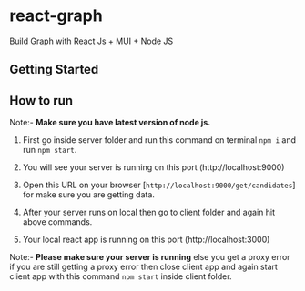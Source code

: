 # react-graph
Build Graph with React Js + MUI + Node JS

## Getting Started 

## How to run 

Note:- **Make sure you have latest version of node js.**

1. First go inside server folder and run this command on terminal `npm i` and run `npm start`.

2. You will see your server is running on this port (http://localhost:9000) 

3. Open this URL on your browser  [`http://localhost:9000/get/candidates`] for make sure you are getting data.

4. After your server runs on local then go to client folder and again hit above commands.

5. Your local react app is running on this port (http://localhost:3000)

Note:- **Please make sure your server is running** else you get a proxy error if you are still getting a proxy error then close client app and again start client app with this command `npm start` inside client folder.

